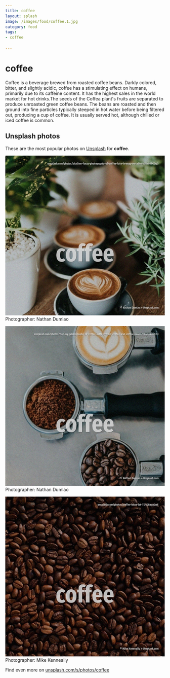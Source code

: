 ```yaml
---
title: coffee
layout: splash
image: /images/food/coffee.1.jpg
category: food
tags:
- coffee

---
```

# coffee

Coffee is a beverage brewed from roasted coffee beans. Darkly colored, bitter, and slightly acidic, coffee has a stimulating effect on humans, primarily  due to its caffeine content. It has the highest sales in the world market for hot drinks.The seeds of the Coffea plant's fruits  are separated to produce unroasted green coffee beans. The beans are roasted and then ground into fine particles typically steeped in hot water before  being filtered out, producing a cup of coffee. It is usually served hot, although chilled or iced coffee is common. 

 
## Unsplash photos
These are the most popular photos on [Unsplash](https://unsplash.com) for **coffee**.
 
![coffee](/images/food/coffee.1.jpg)
Photographer:  Nathan Dumlao
 
![coffee](/images/food/coffee.2.jpg)
Photographer:  Nathan Dumlao
 
![coffee](/images/food/coffee.3.jpg)
Photographer:  Mike Kenneally
 
Find even more on [unsplash.com/s/photos/coffee](https://unsplash.com/s/photos/coffee)
 
